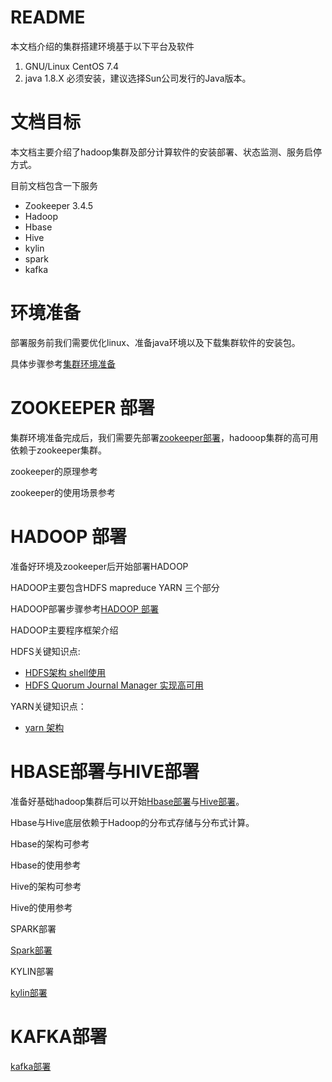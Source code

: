 # README


本文档介绍的集群搭建环境基于以下平台及软件

1. GNU/Linux  CentOS 7.4
2. java 1.8.X 必须安装，建议选择Sun公司发行的Java版本。

# 文档目标

本文档主要介绍了hadoop集群及部分计算软件的安装部署、状态监测、服务启停方式。

目前文档包含一下服务

- Zookeeper  3.4.5
- Hadoop
- Hbase
- Hive
- kylin
- spark
- kafka

# 环境准备

部署服务前我们需要优化linux、准备java环境以及下载集群软件的安装包。

具体步骤参考[集群环境准备](https://github.com/huruizhi/Knowledge-warehouse/blob/master/hadoopCluster/00-%E9%9B%86%E7%BE%A4%E7%8E%AF%E5%A2%83%E5%87%86%E5%A4%87.md)

# ZOOKEEPER 部署

集群环境准备完成后，我们需要先部署[zookeeper部署](https://github.com/huruizhi/Knowledge-warehouse/blob/master/hadoopCluster/01-zookeeper%E9%83%A8%E7%BD%B2.md)，hadooop集群的高可用依赖于zookeeper集群。

zookeeper的原理参考

zookeeper的使用场景参考

# HADOOP 部署

准备好环境及zookeeper后开始部署HADOOP

HADOOP主要包含HDFS mapreduce YARN 三个部分

HADOOP部署步骤参考[HADOOP 部署]()

HADOOP主要程序框架介绍 

HDFS关键知识点:

- [HDFS架构 shell使用]()
- [HDFS Quorum Journal Manager 实现高可用]()

YARN关键知识点：

- [yarn 架构]()

# HBASE部署与HIVE部署

准备好基础hadoop集群后可以开始[Hbase部署]()与[Hive部署]()。

Hbase与Hive底层依赖于Hadoop的分布式存储与分布式计算。

Hbase的架构可参考

Hbase的使用参考

Hive的架构可参考

Hive的使用参考

SPARK部署

[Spark部署]()

KYLIN部署

[kylin部署]()

# KAFKA部署

[kafka部署]()
